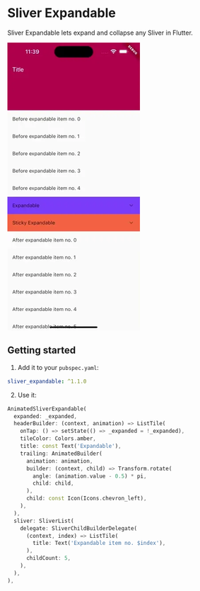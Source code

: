 # Sliver Expandable

Sliver Expandable lets expand and collapse any Sliver in Flutter.

<img src="https://raw.githubusercontent.com/Taskulu/sliver_expandable/master/screenshots/1.webp" width="300" />

## Getting started

1. Add it to your `pubspec.yaml`:

```yaml
sliver_expandable: ^1.1.0
```

2. Use it:

```dart
AnimatedSliverExpandable(
  expanded: _expanded,
  headerBuilder: (context, animation) => ListTile(
    onTap: () => setState(() => _expanded = !_expanded),
    tileColor: Colors.amber,
    title: const Text('Expandable'),
    trailing: AnimatedBuilder(
      animation: animation,
      builder: (context, child) => Transform.rotate(
        angle: (animation.value - 0.5) * pi,
        child: child,
      ),
      child: const Icon(Icons.chevron_left),
    ),
  ),
  sliver: SliverList(
    delegate: SliverChildBuilderDelegate(
      (context, index) => ListTile(
        title: Text('Expandable item no. $index'),
      ),
      childCount: 5,
    ),
  ),
),
```